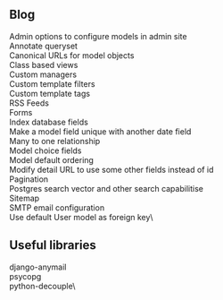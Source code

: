 ## Blog

Admin options to configure models in admin site\
Annotate queryset\
Canonical URLs for model objects\
Class based views\
Custom managers\
Custom template filters\
Custom template tags\
RSS Feeds\
Forms\
Index database fields\
Make a model field unique with another date field\
Many to one relationship\
Model choice fields\
Model default ordering\
Modify detail URL to use some other fields instead of id\
Pagination\
Postgres search vector and other search capabilitise\
Sitemap\
SMTP email configuration\
Use default User model as foreign key\

## Useful libraries

django-anymail\
psycopg\
python-decouple\
